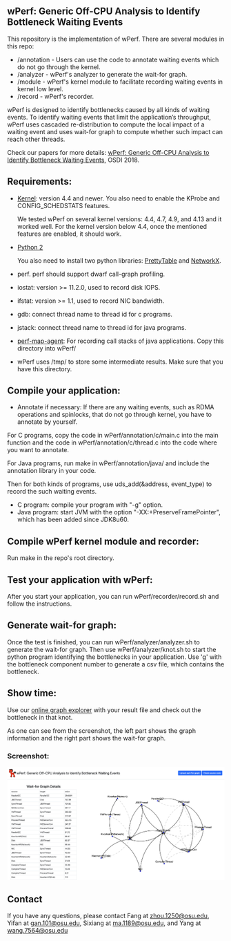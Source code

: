 ## wPerf: Generic Off-CPU Analysis to Identify Bottleneck Waiting Events

This repository is the implementation of wPerf.
There are several modules in this repo:
- /annotation - Users can use the code to annotate waiting events which do not go through the kernel.
- /analyzer - wPerf's analyzer to generate the wait-for graph.
- /module - wPerf's kernel module to facilitate recording waiting events in kernel low level.
- /record - wPerf's recorder.


wPerf is designed to identify bottlenecks caused by all kinds of waiting events.
To identify waiting events that limit the application’s throughput, wPerf uses cascaded re-distribution to compute
the local impact of a waiting event and uses wait-for graph to compute whether such impact can reach other threads.


Check our papers for more details: [wPerf: Generic Off-CPU Analysis to Identify Bottleneck Waiting Events](https://www.usenix.org/system/files/osdi18-zhou.pdf), OSDI 2018.

## Requirements:
- [Kernel](http://www.kernel.org/): version 4.4 and newer. You also need to enable the KProbe and CONFIG_SCHEDSTATS features.
  
  We tested wPerf on several kernel versions: 4.4, 4.7, 4.9, and 4.13 and it worked well. For the kernel version below 4.4, once the mentioned features are enabled, it should work.
- [Python 2](http://www.python.org/)

  You also need to install two python libraries: [PrettyTable](https://pypi.org/project/PrettyTable/) and [NetworkX](https://networkx.github.io/).
- perf. perf should support dwarf call-graph profiling.
- iostat: version >= 11.2.0, used to record disk IOPS.
- ifstat: version >= 1.1, used to record NIC bandwidth.
- gdb: connect thread name to thread id for c programs.
- jstack: connect thread name to thread id for java programs.
- [perf-map-agent](https://github.com/jvm-profiling-tools/perf-map-agent): For recording call stacks of java applications. Copy this directory into wPerf/
- wPerf uses /tmp/ to store some intermediate results. Make sure that you have this directory.

## Compile your application:
- Annotate if necessary: If there are any waiting events, such as RDMA operations and spinlocks, that do not go through kernel, you have to annotate by yourself.

For C programs, copy the code in wPerf/annotation/c/main.c into the main function and the code in wPerf/annotation/c/thread.c into the code where you want to annotate.

For Java programs, run make in wPerf/annotation/java/ and include the annotation library in your code.

Then for both kinds of programs, use uds_add(&address, event_type) to record the such waiting events.

- C program: compile your program with "-g" option.
- Java program: start JVM with the option "-XX:+PreserveFramePointer", which has been added since JDK8u60.

## Compile wPerf kernel module and recorder:
Run make in the repo's root directory.

## Test your application with wPerf:
After you start your application, you can run wPerf/recorder/record.sh and follow the instructions.

## Generate wait-for graph:
Once the test is finished, you can run wPerf/analyzer/analyzer.sh to generate the wait-for graph. 
Then use wPerf/analyzer/knot.sh to start the python program identifying the bottlenecks in your application. 
Use 'g' with the bottleneck component number to generate a csv file, which contains the bottleneck.

## Show time:
Use our [online graph explorer](https://osusyslab.github.io/wperf/) with your result file and check out the bottleneck in that knot.

As one can see from the screenshot, the left part shows the graph information and the right part shows the wait-for graph.
### Screenshot:
![Screenshot of wPerf](https://github.com/OSUSysLab/OSUSysLab.github.io/blob/master/wperf/wPerf_screenshot.png)

## Contact
If you have any questions, please contact Fang at zhou.1250@osu.edu, Yifan at gan.101@osu.edu, Sixiang at ma.1189@osu.edu, and Yang at wang.7564@osu.edu
